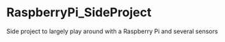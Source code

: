 # RaspberryPi_SideProject
Side project to largely play around with a Raspberry Pi and several sensors
